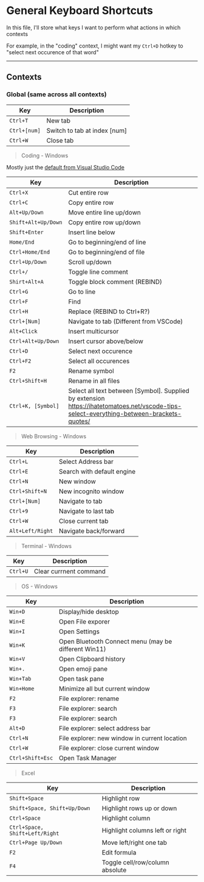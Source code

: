 # General Keyboard Shortcuts

In this file, I'll store what keys I want to perform what actions in which contexts

For example, in the "coding" context, I might want my `Ctrl+D` hotkey to "select next occurence of that word"

---

## Contexts

### Global (same across all contexts)

| Key          | Description                  |
| ------------ | ---------------------------- |
| `Ctrl+T`     | New tab                      |
| `Ctrl+[num]` | Switch to tab at index [num] |
| `Ctrl+W`     | Close tab                    |

> Coding - Windows

Mostly just the [default from Visual Studio Code](https://code.visualstudio.com/shortcuts/keyboard-shortcuts-windows.pdf)

| Key                 | Description                                                                                                                              |
| ------------------- | ---------------------------------------------------------------------------------------------------------------------------------------- |
| `Ctrl+X`            | Cut entire row                                                                                                                           |
| `Ctrl+C`            | Copy entire row                                                                                                                          |
| `Alt+Up/Down`       | Move entire line up/down                                                                                                                 |
| `Shift+Alt+Up/Down` | Copy entire row up/down                                                                                                                  |
| `Shift+Enter`       | Insert line below                                                                                                                        |
| `Home/End`          | Go to beginning/end of line                                                                                                              |
| `Ctrl+Home/End`     | Go to beginning/end of file                                                                                                              |
| `Ctrl+Up/Down`      | Scroll up/down                                                                                                                           |
| `Ctrl+/`            | Toggle line comment                                                                                                                      |
| `Shirt+Alt+A`       | Toggle block comment (REBIND)                                                                                                            |
| `Ctrl+G`            | Go to line                                                                                                                               |
| `Ctrl+F`            | Find                                                                                                                                     |
| `Ctrl+H`            | Replace (REBIND to Ctrl+R?)                                                                                                              |
| `Ctrl+[Num]`        | Navigate to tab (Different from VSCode)                                                                                                  |
| `Alt+Click`         | Insert multicursor                                                                                                                       |
| `Ctrl+Alt+Up/Down`  | Insert cursor above/below                                                                                                                |
| `Ctrl+D`            | Select next occurence                                                                                                                    |
| `Ctrl+F2`           | Select all occurences                                                                                                                    |
| `F2`                | Rename symbol                                                                                                                            |
| `Ctrl+Shift+H`      | Rename in all files                                                                                                                      |
| `Ctrl+K, [Symbol]`  | Select all text between [Symbol]. Supplied by extension https://ihatetomatoes.net/vscode-tips-select-everything-between-brackets-quotes/ |

> Web Browsing - Windows

| Key              | Description                |
| ---------------- | -------------------------- |
| `Ctrl+L`         | Select Address bar         |
| `Ctrl+E`         | Search with default engine |
| `Ctrl+N`         | New window                 |
| `Ctrl+Shift+N`   | New incognito window       |
| `Ctrl+[Num]`     | Navigate to tab            |
| `Ctrl+9`         | Navigate to last tab       |
| `Ctrl+W`         | Close current tab          |
| `Alt+Left/Right` | Navigate back/forward      |

> Terminal - Windows

| Key      | Description            |
| -------- | ---------------------- |
| `Ctrl+U` | Clear currnent command |

> OS - Windows

| Key              | Description                                          |
| ---------------- | ---------------------------------------------------- |
| `Win+D`          | Display/hide desktop                                 |
| `Win+E`          | Open File exporer                                    |
| `Win+I`          | Open Settings                                        |
| `Win+K`          | Open Bluetooth Connect menu (may be different Win11) |
| `Win+V`          | Open Clipboard history                               |
| `Win+.`          | Open emoji pane                                      |
| `Win+Tab`        | Open task pane                                       |
| `Win+Home`       | Minimize all but current window                      |
| `F2`             | File explorer: rename                                |
| `F3`             | File explorer: search                                |
| `F3`             | File explorer: search                                |
| `Alt+D`          | File explorer: select address bar                    |
| `Ctrl+N`         | File explorer: new window in current location        |
| `Ctrl+W`         | File explorer: close current window                  |
| `Ctrl+Shift+Esc` | Open Task Manager                                    |

> Excel

| Key                            | Description                     |
| ------------------------------ | ------------------------------- |
| `Shift+Space`                  | Highlight row                   |
| `Shift+Space, Shift+Up/Down`   | Highlight rows up or down       |
| `Ctrl+Space`                   | Highlight column                |
| `Ctrl+Space, Shift+Left/Right` | Highlight columns left or right |
| `Ctrl+Page Up/Down`            | Move left/right one tab         |
| `F2`                           | Edit formula                    |
| `F4`                           | Toggle cell/row/column absolute |

